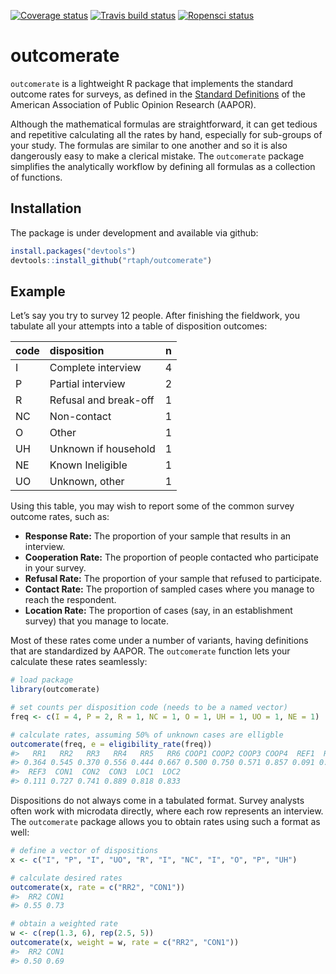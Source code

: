
[![Coverage
status](https://codecov.io/gh/rtaph/outcomerate/branch/master/graph/badge.svg)](https://codecov.io/github/rtaph/outcomerate?branch=master)
[![Travis build
status](https://travis-ci.org/rtaph/outcomerate.svg?branch=master)](https://travis-ci.org/rtaph/outcomerate)
[![Ropensci
status](https://badges.ropensci.org/213_status.svg)](https://github.com/ropensci/onboarding/issues/213)

# outcomerate

`outcomerate` is a lightweight R package that implements the standard
outcome rates for surveys, as defined in the [Standard
Definitions](https://www.aapor.org/Standards-Ethics/Standard-Definitions-\(1\).aspx)
of the American Association of Public Opinion Research (AAPOR).

Although the mathematical formulas are straightforward, it can get
tedious and repetitive calculating all the rates by hand, especially for
sub-groups of your study. The formulas are similar to one another and so
it is also dangerously easy to make a clerical mistake. The
`outcomerate` package simplifies the analytically workflow by defining
all formulas as a collection of functions.

## Installation

The package is under development and available via github:

``` r
install.packages("devtools")
devtools::install_github("rtaph/outcomerate")
```

## Example

Let’s say you try to survey 12 people. After finishing the fieldwork,
you tabulate all your attempts into a table of disposition outcomes:

| code | disposition           | n |
| :--- | :-------------------- | -: |
| I    | Complete interview    | 4 |
| P    | Partial interview     | 2 |
| R    | Refusal and break-off | 1 |
| NC   | Non-contact           | 1 |
| O    | Other                 | 1 |
| UH   | Unknown if household  | 1 |
| NE   | Known Ineligible      | 1 |
| UO   | Unknown, other        | 1 |

Using this table, you may wish to report some of the common survey
outcome rates, such as:

  - **Response Rate:** The proportion of your sample that results in an
    interview.
  - **Cooperation Rate:** The proportion of people contacted who
    participate in your survey.
  - **Refusal Rate:** The proportion of your sample that refused to
    participate.
  - **Contact Rate:** The proportion of sampled cases where you manage
    to reach the respondent.
  - **Location Rate:** The proportion of cases (say, in an establishment
    survey) that you manage to locate.

Most of these rates come under a number of variants, having definitions
that are standardized by AAPOR. The `outcomerate` function lets your
calculate these rates seamlessly:

``` r
# load package
library(outcomerate)

# set counts per disposition code (needs to be a named vector)
freq <- c(I = 4, P = 2, R = 1, NC = 1, O = 1, UH = 1, UO = 1, NE = 1)

# calculate rates, assuming 50% of unknown cases are elligble
outcomerate(freq, e = eligibility_rate(freq))
#>   RR1   RR2   RR3   RR4   RR5   RR6 COOP1 COOP2 COOP3 COOP4  REF1  REF2 
#> 0.364 0.545 0.370 0.556 0.444 0.667 0.500 0.750 0.571 0.857 0.091 0.093 
#>  REF3  CON1  CON2  CON3  LOC1  LOC2 
#> 0.111 0.727 0.741 0.889 0.818 0.833
```

Dispositions do not always come in a tabulated format. Survey analysts
often work with microdata directly, where each row represents an
interview. The `outcomerate` package allows you to obtain rates using
such a format as well:

``` r
# define a vector of dispositions
x <- c("I", "P", "I", "UO", "R", "I", "NC", "I", "O", "P", "UH")

# calculate desired rates
outcomerate(x, rate = c("RR2", "CON1"))
#>  RR2 CON1 
#> 0.55 0.73

# obtain a weighted rate
w <- c(rep(1.3, 6), rep(2.5, 5))
outcomerate(x, weight = w, rate = c("RR2", "CON1"))
#>  RR2 CON1 
#> 0.50 0.69
```
